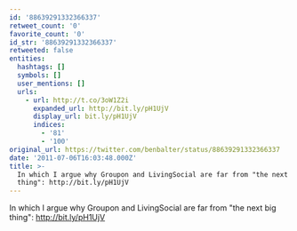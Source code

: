 ```yaml
---
id: '88639291332366337'
retweet_count: '0'
favorite_count: '0'
id_str: '88639291332366337'
retweeted: false
entities:
  hashtags: []
  symbols: []
  user_mentions: []
  urls:
    - url: http://t.co/3oW1Z2i
      expanded_url: http://bit.ly/pH1UjV
      display_url: bit.ly/pH1UjV
      indices:
        - '81'
        - '100'
original_url: https://twitter.com/benbalter/status/88639291332366337
date: '2011-07-06T16:03:48.000Z'
title: >-
  In which I argue why Groupon and LivingSocial are far from "the next big
  thing": http://bit.ly/pH1UjV
---
```


In which I argue why Groupon and LivingSocial are far from "the next big thing": http://bit.ly/pH1UjV